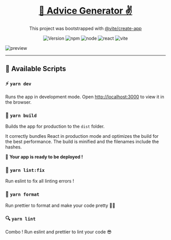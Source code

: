 <p align="center">
  <h1 align="center" style="font-weight:bold"><a href="https://advice-generator-jade.vercel.app/">💬 Advice Generator ✌</a></h1>
  <p align="center">This project was bootstrapped with <a href="https://github.com/vitejs/vite/tree/main/packages/create-app">@vite/create-app</a></p>
</p>
<p align="center">
  <img alt="Version" src="https://img.shields.io/badge/version-0.0.1-green.svg?cacheSeconds=2592000" />
  <img alt="npm" src="https://img.shields.io/badge/npm-v8.3.0-blue.svg" />
  <img alt="node" src="https://img.shields.io/badge/node-v16.13.1-blue.svg" />
  <img alt="react" src="https://img.shields.io/badge/reactJS-v17.0.2-blue.svg" />
  <img alt="vite" src="https://img.shields.io/badge/vite-v2.8.0-blue.svg" />
</p>
<img alt="preview" src="https://i.imgur.com/JKIZ3ka.png" />

---

## 📜 Available Scripts

### ⚡ `yarn dev`

Runs the app in development mode.
Open [http://localhost:3000](http://localhost:3000) to view it in the browser.

### 🧳 `yarn build`

Builds the app for production to the `dist` folder.

It correctly bundles React in production mode and optimizes the build for the best performance. The build is minified and the filenames include the hashes.

🚀 **Your app is ready to be deployed !**

### 🧹 `yarn lint:fix`

Run eslint to fix all linting errors !

### 📏 `yarn format`

Run prettier to format and make your code pretty 💁‍♀️

### 🔍 `yarn lint`

Combo ! Run eslint and prettier to lint your code 😎
